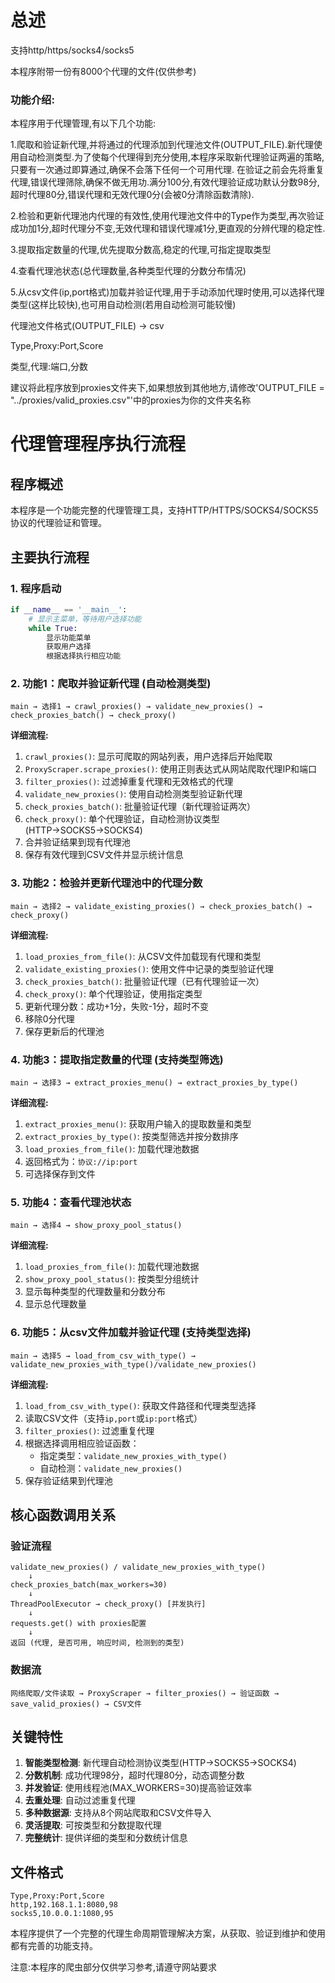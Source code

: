 # 总述

支持http/https/socks4/socks5

本程序附带一份有8000个代理的文件(仅供参考)

### 功能介绍:

本程序用于代理管理,有以下几个功能:

1.爬取和验证新代理,并将通过的代理添加到代理池文件(OUTPUT_FILE).新代理使用自动检测类型.为了使每个代理得到充分使用,本程序采取新代理验证两遍的策略,只要有一次通过即算通过,确保不会落下任何一个可用代理.
    在验证之前会先将重复代理,错误代理筛除,确保不做无用功.满分100分,有效代理验证成功默认分数98分,超时代理80分,错误代理和无效代理0分(会被0分清除函数清除).
    
2.检验和更新代理池内代理的有效性,使用代理池文件中的Type作为类型,再次验证成功加1分,超时代理分不变,无效代理和错误代理减1分,更直观的分辨代理的稳定性.

3.提取指定数量的代理,优先提取分数高,稳定的代理,可指定提取类型

4.查看代理池状态(总代理数量,各种类型代理的分数分布情况)

5.从csv文件(ip,port格式)加载并验证代理,用于手动添加代理时使用,可以选择代理类型(这样比较快),也可用自动检测(若用自动检测可能较慢)

代理池文件格式(OUTPUT_FILE) -> csv

Type,Proxy:Port,Score

类型,代理:端口,分数

建议将此程序放到proxies文件夹下,如果想放到其他地方,请修改'OUTPUT_FILE = "../proxies/valid_proxies.csv"'中的proxies为你的文件夹名称

# 代理管理程序执行流程

## 程序概述
本程序是一个功能完整的代理管理工具，支持HTTP/HTTPS/SOCKS4/SOCKS5协议的代理验证和管理。

## 主要执行流程

### 1. 程序启动
```python
if __name__ == '__main__':
    # 显示主菜单，等待用户选择功能
    while True:
        显示功能菜单
        获取用户选择
        根据选择执行相应功能
```

### 2. 功能1：爬取并验证新代理 (自动检测类型)
```
main → 选择1 → crawl_proxies() → validate_new_proxies() → check_proxies_batch() → check_proxy()
```

**详细流程:**
1. `crawl_proxies()`: 显示可爬取的网站列表，用户选择后开始爬取
2. `ProxyScraper.scrape_proxies()`: 使用正则表达式从网站爬取代理IP和端口
3. `filter_proxies()`: 过滤掉重复代理和无效格式的代理
4. `validate_new_proxies()`: 使用自动检测类型验证新代理
5. `check_proxies_batch()`: 批量验证代理（新代理验证两次）
6. `check_proxy()`: 单个代理验证，自动检测协议类型(HTTP→SOCKS5→SOCKS4)
7. 合并验证结果到现有代理池
8. 保存有效代理到CSV文件并显示统计信息

### 3. 功能2：检验并更新代理池中的代理分数
```
main → 选择2 → validate_existing_proxies() → check_proxies_batch() → check_proxy()
```

**详细流程:**
1. `load_proxies_from_file()`: 从CSV文件加载现有代理和类型
2. `validate_existing_proxies()`: 使用文件中记录的类型验证代理
3. `check_proxies_batch()`: 批量验证代理（已有代理验证一次）
4. `check_proxy()`: 单个代理验证，使用指定类型
5. 更新代理分数：成功+1分，失败-1分，超时不变
6. 移除0分代理
7. 保存更新后的代理池

### 4. 功能3：提取指定数量的代理 (支持类型筛选)
```
main → 选择3 → extract_proxies_menu() → extract_proxies_by_type()
```

**详细流程:**
1. `extract_proxies_menu()`: 获取用户输入的提取数量和类型
2. `extract_proxies_by_type()`: 按类型筛选并按分数排序
3. `load_proxies_from_file()`: 加载代理池数据
4. 返回格式为：`协议://ip:port`
5. 可选择保存到文件

### 5. 功能4：查看代理池状态
```
main → 选择4 → show_proxy_pool_status()
```

**详细流程:**
1. `load_proxies_from_file()`: 加载代理池数据
2. `show_proxy_pool_status()`: 按类型分组统计
3. 显示每种类型的代理数量和分数分布
4. 显示总代理数量

### 6. 功能5：从csv文件加载并验证代理 (支持类型选择)
```
main → 选择5 → load_from_csv_with_type() → validate_new_proxies_with_type()/validate_new_proxies()
```

**详细流程:**
1. `load_from_csv_with_type()`: 获取文件路径和代理类型选择
2. 读取CSV文件（支持`ip,port`或`ip:port`格式）
3. `filter_proxies()`: 过滤重复代理
4. 根据选择调用相应验证函数：
   - 指定类型：`validate_new_proxies_with_type()`
   - 自动检测：`validate_new_proxies()`
5. 保存验证结果到代理池

## 核心函数调用关系

### 验证流程
```
validate_new_proxies() / validate_new_proxies_with_type()
    ↓
check_proxies_batch(max_workers=30)
    ↓
ThreadPoolExecutor → check_proxy() [并发执行]
    ↓
requests.get() with proxies配置
    ↓
返回 (代理, 是否可用, 响应时间, 检测到的类型)
```

### 数据流
```
网络爬取/文件读取 → ProxyScraper → filter_proxies() → 验证函数 → save_valid_proxies() → CSV文件
```

## 关键特性

1. **智能类型检测**: 新代理自动检测协议类型(HTTP→SOCKS5→SOCKS4)
2. **分数机制**: 成功代理98分，超时代理80分，动态调整分数
3. **并发验证**: 使用线程池(MAX_WORKERS=30)提高验证效率
4. **去重处理**: 自动过滤重复代理
5. **多种数据源**: 支持从8个网站爬取和CSV文件导入
6. **灵活提取**: 可按类型和分数提取代理
7. **完整统计**: 提供详细的类型和分数统计信息

## 文件格式
```
Type,Proxy:Port,Score
http,192.168.1.1:8080,98
socks5,10.0.0.1:1080,95
```

本程序提供了一个完整的代理生命周期管理解决方案，从获取、验证到维护和使用都有完善的功能支持。

注意:本程序的爬虫部分仅供学习参考,请遵守网站要求
